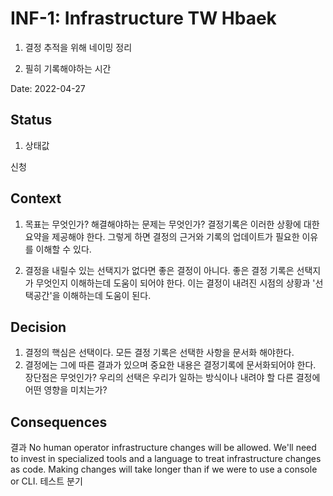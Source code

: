 # INF-1: Infrastructure TW Hbaek

1. 결정 추적을 위해 네이밍 정리

2. 필히 기록해야하는 시간

Date: 2022-04-27

## Status

1. 상태값

신청

## Context

1. 목표는 무엇인가?  해결해야하는 문제는 무엇인가? 결정기록은 이러한 상황에 대한 요약을 제공해야 한다.
그렇게 하면 결정의 근거와 기록의 업데이트가 필요한 이유를 이해할 수 있다.

2. 결정을 내릴수 있는 선택지가 없다면 좋은 결정이 아니다. 좋은 결정 기록은 선택지가 무엇인지 이해하는데 도움이 되어야 한다. 이는 결정이 내려진 시점의 상황과 '선택공간'을 이해하는데 도움이 된다.



## Decision
1. 결정의 핵심은 선택이다. 모든 결정 기록은 선택한 사항을 문서화 해야한다.
2. 결정에는 그에 따른 결과가 있으며 중요한 내용은 결정기록에 문서화되어야 한다. 장단점은 무엇인가? 우리의 선택은 우리가 일하는 방식이나 내려야 할 다른 결정에 어떤 영향을 미치는가?

## Consequences
결과
No human operator infrastructure changes will be allowed. We'll need to invest in specialized tools and a language to treat infrastructure changes as code. Making changes will take longer than if we were to use a console or CLI. 테스트 분기
